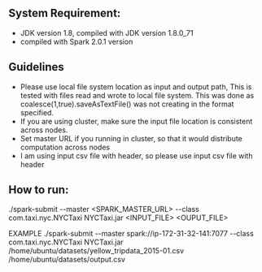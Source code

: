 ## System Requirement:
* JDK version 1.8, compiled with JDK version 1.8.0_71
* compiled with Spark 2.0.1 version

## Guidelines
* Please use local file system location as input and output path, This is tested with files read and wrote to local file system. This was done as coalesce(1,true).saveAsTextFile() was not creating in the format specified.
* If you are using cluster, make sure the input file location is consistent across nodes.
* Set master URL if you running in cluster, so that it would distribute computation across nodes
* I am using input csv file with header, so please use input csv file with header

## How to run:
./spark-submit --master <SPARK_MASTER_URL> --class com.taxi.nyc.NYCTaxi NYCTaxi.jar <INPUT_FILE> <OUPUT_FILE> 

EXAMPLE
./spark-submit --master spark://ip-172-31-32-141:7077 --class com.taxi.nyc.NYCTaxi NYCTaxi.jar /home/ubuntu/datasets/yellow_tripdata_2015-01.csv 	 	/home/ubuntu/datasets/output.csv
